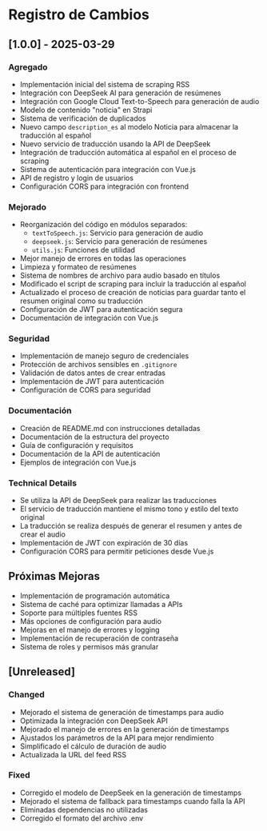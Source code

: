 # Registro de Cambios

## [1.0.0] - 2025-03-29

### Agregado
- Implementación inicial del sistema de scraping RSS
- Integración con DeepSeek AI para generación de resúmenes
- Integración con Google Cloud Text-to-Speech para generación de audio
- Modelo de contenido "noticia" en Strapi
- Sistema de verificación de duplicados
- Nuevo campo `description_es` al modelo Noticia para almacenar la traducción al español
- Nuevo servicio de traducción usando la API de DeepSeek
- Integración de traducción automática al español en el proceso de scraping
- Sistema de autenticación para integración con Vue.js
- API de registro y login de usuarios
- Configuración CORS para integración con frontend

### Mejorado
- Reorganización del código en módulos separados:
  - `textToSpeech.js`: Servicio para generación de audio
  - `deepseek.js`: Servicio para generación de resúmenes
  - `utils.js`: Funciones de utilidad
- Mejor manejo de errores en todas las operaciones
- Limpieza y formateo de resúmenes
- Sistema de nombres de archivo para audio basado en títulos
- Modificado el script de scraping para incluir la traducción al español
- Actualizado el proceso de creación de noticias para guardar tanto el resumen original como su traducción
- Configuración de JWT para autenticación segura
- Documentación de integración con Vue.js

### Seguridad
- Implementación de manejo seguro de credenciales
- Protección de archivos sensibles en `.gitignore`
- Validación de datos antes de crear entradas
- Implementación de JWT para autenticación
- Configuración de CORS para seguridad

### Documentación
- Creación de README.md con instrucciones detalladas
- Documentación de la estructura del proyecto
- Guía de configuración y requisitos
- Documentación de la API de autenticación
- Ejemplos de integración con Vue.js

### Technical Details
- Se utiliza la API de DeepSeek para realizar las traducciones
- El servicio de traducción mantiene el mismo tono y estilo del texto original
- La traducción se realiza después de generar el resumen y antes de crear el audio
- Implementación de JWT con expiración de 30 días
- Configuración CORS para permitir peticiones desde Vue.js

## Próximas Mejoras
- Implementación de programación automática
- Sistema de caché para optimizar llamadas a APIs
- Soporte para múltiples fuentes RSS
- Más opciones de configuración para audio
- Mejoras en el manejo de errores y logging
- Implementación de recuperación de contraseña
- Sistema de roles y permisos más granular

## [Unreleased]

### Changed
- Mejorado el sistema de generación de timestamps para audio
- Optimizada la integración con DeepSeek API
- Mejorado el manejo de errores en la generación de timestamps
- Ajustados los parámetros de la API para mejor rendimiento
- Simplificado el cálculo de duración de audio
- Actualizada la URL del feed RSS

### Fixed
- Corregido el modelo de DeepSeek en la generación de timestamps
- Mejorado el sistema de fallback para timestamps cuando falla la API
- Eliminadas dependencias no utilizadas
- Corregido el formato del archivo .env 